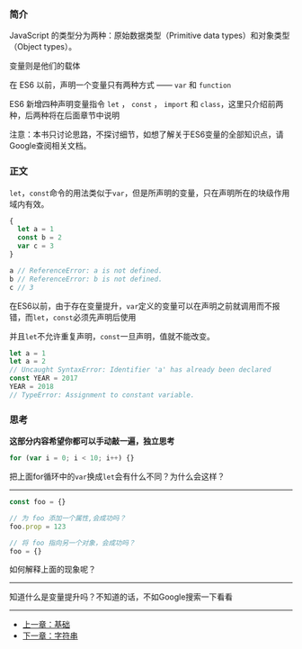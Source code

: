 ### 简介

JavaScript 的类型分为两种：原始数据类型（Primitive data types）和对象类型（Object types）。

变量则是他们的载体

在 ES6 以前，声明一个变量只有两种方式 —— `var` 和 `function`

ES6 新增四种声明变量指令 `let` ， `const` ， `import` 和 `class`，这里只介绍前两种，后两种将在后面章节中说明

注意：本书只讨论思路，不探讨细节，如想了解关于ES6变量的全部知识点，请Google查阅相关文档。

### 正文

`let`，`const`命令的用法类似于`var`，但是所声明的变量，只在声明所在的块级作用域内有效。

```javascript
{
  let a = 1
  const b = 2
  var c = 3
}

a // ReferenceError: a is not defined.
b // ReferenceError: b is not defined.
c // 3
```

在ES6以前，由于存在变量提升，`var`定义的变量可以在声明之前就调用而不报错，而`let`，`const`必须先声明后使用

并且`let`不允许重复声明，`const`一旦声明，值就不能改变。

```javascript
let a = 1
let a = 2
// Uncaught SyntaxError: Identifier 'a' has already been declared
const YEAR = 2017
YEAR = 2018
// TypeError: Assignment to constant variable.
```

### 思考
**这部分内容希望你都可以手动敲一遍，独立思考**
```javascript
for (var i = 0; i < 10; i++) {}

```
把上面for循环中的`var`换成`let`会有什么不同？为什么会这样？

---

```javascript
const foo = {}

// 为 foo 添加一个属性,会成功吗？
foo.prop = 123

// 将 foo 指向另一个对象，会成功吗？
foo = {}
```
如何解释上面的现象呢？

---

知道什么是变量提升吗？不知道的话，不如Google搜索一下看看

---

- [上一章：基础](README.md)
- [下一章：字符串](string.md)
